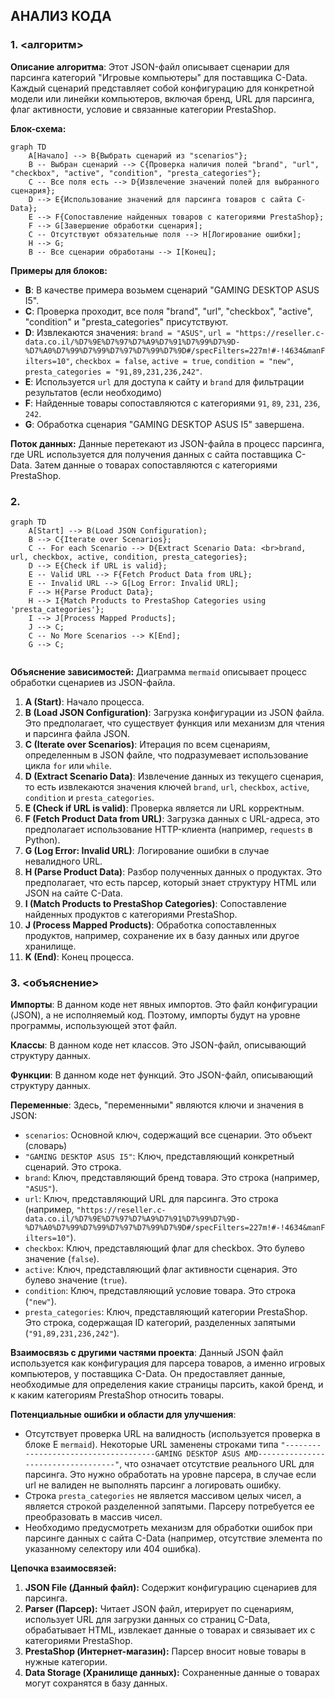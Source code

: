 ## АНАЛИЗ КОДА

### 1. <алгоритм>

**Описание алгоритма**:
Этот JSON-файл описывает сценарии для парсинга категорий "Игровые компьютеры" для поставщика C-Data. Каждый сценарий представляет собой конфигурацию для конкретной модели или линейки компьютеров, включая бренд, URL для парсинга, флаг активности, условие и связанные категории PrestaShop.

**Блок-схема:**

```mermaid
graph TD
    A[Начало] --> B{Выбрать сценарий из "scenarios"};
    B -- Выбран сценарий --> C{Проверка наличия полей "brand", "url", "checkbox", "active", "condition", "presta_categories"};
    C -- Все поля есть --> D{Извлечение значений полей для выбранного сценария};
    D --> E{Использование значений для парсинга товаров с сайта C-Data};
    E --> F{Сопоставление найденных товаров с категориями PrestaShop};
    F --> G[Завершение обработки сценария];
    C -- Отсутствуют обязательные поля --> H[Логирование ошибки];
    H --> G;
    B -- Все сценарии обработаны --> I[Конец];
```

**Примеры для блоков:**

*   **B**: В качестве примера возьмем сценарий "GAMING DESKTOP ASUS I5".
*   **C**: Проверка проходит, все поля "brand", "url", "checkbox", "active", "condition" и "presta\_categories" присутствуют.
*   **D**: Извлекаются значения: `brand = "ASUS"`, `url = "https://reseller.c-data.co.il/%D7%9E%D7%97%D7%A9%D7%91%D7%99%D7%9D-%D7%A0%D7%99%D7%99%D7%97%D7%99%D7%9D#/specFilters=227m!#-!4634&manFilters=10"`, `checkbox = false`, `active = true`, `condition = "new"`, `presta_categories = "91,89,231,236,242"`.
*   **E**: Используется `url` для доступа к сайту и `brand` для фильтрации результатов (если необходимо)
*   **F**: Найденные товары сопоставляются с категориями  `91`, `89`, `231`, `236`, `242`.
*   **G**: Обработка сценария "GAMING DESKTOP ASUS I5" завершена.

**Поток данных:**
Данные перетекают из JSON-файла в процесс парсинга, где URL используется для получения данных с сайта поставщика C-Data. Затем данные о товарах сопоставляются с категориями PrestaShop.

### 2. <mermaid>

```mermaid
graph TD
    A[Start] --> B(Load JSON Configuration);
    B --> C{Iterate over Scenarios};
    C -- For each Scenario --> D{Extract Scenario Data: <br>brand, url, checkbox, active, condition, presta_categories};
    D --> E{Check if URL is valid};
    E -- Valid URL --> F{Fetch Product Data from URL};
    E -- Invalid URL --> G[Log Error: Invalid URL];
    F --> H{Parse Product Data};
    H --> I{Match Products to PrestaShop Categories using 'presta_categories'};
    I --> J[Process Mapped Products];
    J --> C;
    C -- No More Scenarios --> K[End];
    G --> C;
    
```

**Объяснение зависимостей:**
Диаграмма `mermaid` описывает процесс обработки сценариев из JSON-файла.
1.  **A (Start)**: Начало процесса.
2.  **B (Load JSON Configuration)**: Загрузка конфигурации из JSON файла. Это предполагает, что существует функция или механизм для чтения и парсинга файла JSON.
3.  **C (Iterate over Scenarios)**: Итерация по всем сценариям, определенным в JSON файле, что подразумевает использование цикла `for` или `while`.
4.  **D (Extract Scenario Data)**: Извлечение данных из текущего сценария, то есть извлекаются значения ключей `brand`, `url`, `checkbox`, `active`, `condition` и `presta_categories`.
5.  **E (Check if URL is valid)**: Проверка является ли URL корректным.
6.  **F (Fetch Product Data from URL)**: Загрузка данных с URL-адреса, это предполагает использование HTTP-клиента (например, `requests` в Python).
7.  **G (Log Error: Invalid URL)**: Логирование ошибки в случае невалидного URL.
8.  **H (Parse Product Data)**: Разбор полученных данных о продуктах. Это предполагает, что есть парсер, который знает структуру HTML или JSON на сайте C-Data.
9.  **I (Match Products to PrestaShop Categories)**: Сопоставление найденных продуктов с категориями PrestaShop.
10. **J (Process Mapped Products)**: Обработка сопоставленных продуктов, например, сохранение их в базу данных или другое хранилище.
11. **K (End)**: Конец процесса.

### 3. <объяснение>

**Импорты**:
В данном коде нет явных импортов. Это файл конфигурации (JSON), а не исполняемый код. Поэтому, импорты будут на уровне программы, использующей этот файл.

**Классы**:
В данном коде нет классов. Это JSON-файл, описывающий структуру данных.

**Функции**:
В данном коде нет функций. Это JSON-файл, описывающий структуру данных.

**Переменные**:
Здесь, "переменными" являются ключи и значения в JSON:
*   `scenarios`: Основной ключ, содержащий все сценарии. Это объект (словарь)
*   `"GAMING DESKTOP ASUS I5"`: Ключ, представляющий конкретный сценарий.  Это строка.
*   `brand`: Ключ, представляющий бренд товара. Это строка (например, `"ASUS"`).
*   `url`: Ключ, представляющий URL для парсинга. Это строка (например, `"https://reseller.c-data.co.il/%D7%9E%D7%97%D7%A9%D7%91%D7%99%D7%9D-%D7%A0%D7%99%D7%99%D7%97%D7%99%D7%9D#/specFilters=227m!#-!4634&manFilters=10"`).
*   `checkbox`: Ключ, представляющий флаг для checkbox. Это булево значение (`false`).
*   `active`: Ключ, представляющий флаг активности сценария. Это булево значение (`true`).
*   `condition`: Ключ, представляющий условие товара. Это строка (`"new"`).
*  `presta_categories`: Ключ, представляющий категории PrestaShop. Это строка, содержащая ID категорий, разделенных запятыми (`"91,89,231,236,242"`).

**Взаимосвязь с другими частями проекта**:
Данный JSON файл используется как конфигурация для парсера товаров, а именно игровых компьютеров, у поставщика C-Data. Он предоставляет данные, необходимые для определения какие страницы парсить, какой бренд, и к каким категориям PrestaShop относить товары.

**Потенциальные ошибки и области для улучшения**:
*   Отсутствует проверка URL на валидность (используется проверка в блоке E `mermaid`). Некоторые URL заменены строками типа  `"-------------------------------------GAMING DESKTOP ASUS AMD-----------------------------------"`, что означает отсутствие реального URL для парсинга. Это нужно обработать на уровне парсера, в случае если url не валиден не выполнять парсинг а логировать ошибку.
*   Строка  `presta_categories` не является массивом целых чисел, а является строкой разделенной запятыми.  Парсеру потребуется ее преобразовать в массив чисел.
*   Необходимо предусмотреть механизм для обработки ошибок при парсинге данных с сайта C-Data (например, отсутствие элемента по указанному селектору или 404 ошибка).

**Цепочка взаимосвязей:**
1.  **JSON File (Данный файл):** Содержит конфигурацию сценариев для парсинга.
2.  **Parser (Парсер):** Читает JSON файл, итерирует по сценариям, использует URL для загрузки данных со страниц C-Data, обрабатывает HTML, извлекает данные о товарах и связывает их с категориями PrestaShop.
3.  **PrestaShop (Интернет-магазин):** Парсер вносит новые товары в нужные категории.
4.  **Data Storage (Хранилище данных):**  Сохраненные данные о товарах могут сохранятся в базу данных.